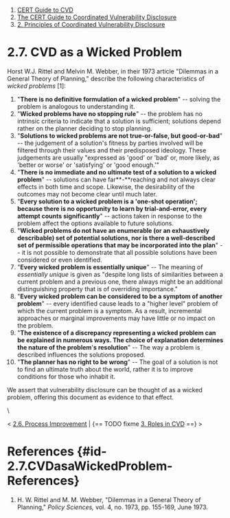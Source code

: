 



1.  [CERT Guide to CVD](index.md)
2.  [The CERT Guide to Coordinated Vulnerability
    Disclosure](The-CERT-Guide-to-Coordinated-Vulnerability-Disclosure_47677443.md)
3.  [2. Principles of Coordinated Vulnerability
    Disclosure](2.-Principles-of-Coordinated-Vulnerability-Disclosure_47677450.md)


# 2.7. CVD as a Wicked Problem 








Horst W.J. Rittel and Melvin M. Webber, in their 1973 article \"Dilemmas
in a General Theory of Planning,\" describe the following
characteristics of *wicked problems* \[1\]:

1.  \"**There is no definitive formulation of a wicked problem**\" --
    solving the problem is analogous to understanding it.
2.  \"**Wicked problems have no stopping rule**\" -- the problem has no
    intrinsic criteria to indicate that a solution is sufficient;
    solutions depend rather on the planner deciding to stop planning.
3.  \"**Solutions to wicked problems are not true-or-false, but
    good-or-bad**\" -- the judgement of a solution\'s fitness by parties
    involved will be filtered through their values and their predisposed
    ideology. These judgements are usually \"expressed as \'good\' or
    \'bad\' or, more likely, as \'better or worse\' or \'satisfying\' or
    \'good enough.\'\"
4.  \"**There is no immediate and no ultimate test of a solution to a
    wicked problem**\" -- solutions can have far**-**reaching and not
    always clear effects in both time and scope. Likewise, the
    desirability of the outcomes may not become clear until much later.
5.  \"**Every solution to a wicked problem is a \'one-shot operation\';
    because there is no opportunity to learn by trial-and-error, every
    attempt counts significantly**\" -- actions taken in response to the
    problem affect the options available to future solutions.
6.  \"**Wicked problems do not have an enumerable (or an exhaustively
    describable) set of potential solutions, nor is there a
    well-described set of permissible operations that may be
    incorporated into the plan**\" -- it is not possible to demonstrate
    that all possible solutions have been considered or even identified.
7.  \"**Every wicked problem is essentially unique**\" -- The meaning of
    *essentially unique* is given as \"despite long lists of
    similarities between a current problem and a previous one, there
    always might be an additional distinguishing property that is of
    overriding importance.\"
8.  \"**Every wicked problem can be considered to be a symptom of
    another problem**\" -- every identified cause leads to a \"higher
    level\" problem of which the current problem is a symptom. As a
    result, incremental approaches or marginal improvements may have
    little or no impact on the problem.
9.  \"**The existence of a discrepancy representing a wicked problem can
    be explained in numerous ways. The choice of explanation determines
    the nature of the problem**\'**s resolution**\" -- The way a problem
    is described influences the solutions proposed.
10. \"**The planner has no right to be wrong**\" -- The goal of a
    solution is not to find an ultimate truth about the world, rather it
    is to improve conditions for those who inhabit it.

We assert that vulnerability disclosure can be thought of as a wicked
problem, offering this document as evidence to that effect.

\



\< [2.6. Process Improvement](2.6.-Process-Improvement_47677456.md) \|
{== TODO fixme [3. Roles in CVD](3.-Roles-in-CVD_47677459.md) ==} \>



# References {#id-2.7.CVDasaWickedProblem-References}

1.  H. W. Rittel and M. M. Webber, \"Dilemmas in a General Theory of
    Planning,\" *Policy Sciences,* vol. 4, no. 1973, pp. 155-169, June
    1973.













